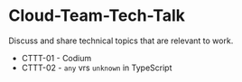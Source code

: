 # Cloud-Team-Tech-Talk
Discuss and share technical topics that are relevant to work.

* CTTT-01 - Codium
* CTTT-02 - `any` vrs `unknown` in TypeScript 